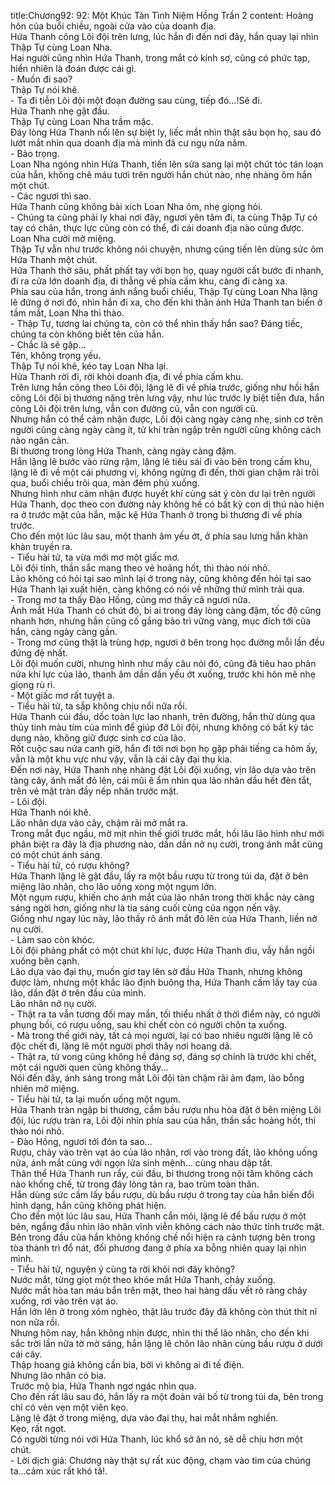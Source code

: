 title:Chương92: 92: Một Khúc Tàn Tình Niệm Hồng Trần 2
content:
Hoàng hôn của buổi chiều, ngoài cửa vào của doanh địa.<br>Hứa Thanh cõng Lôi đội trên lưng, lúc hắn đi đến nơi đây, hắn quay lại nhìn Thập Tự cùng Loan Nha.<br>Hai người cũng nhìn Hứa Thanh, trong mắt có kính sợ, cũng có phức tạp, hiển nhiên là đoán được cái gì.<br>- Muốn đi sao?<br>Thập Tự nói khẽ.<br>- Ta đi tiễn Lôi đội một đoạn đường sau cùng, tiếp đó...!Sẽ đi.<br>Hứa Thanh nhẹ gật đầu.<br>Thập Tự cùng Loan Nha trầm mặc.<br>Đáy lòng Hứa Thanh nổi lên sự biệt ly, liếc mắt nhìn thật sâu bọn họ, sau đó lướt mắt nhìn qua doanh địa mà mình đã cư ngụ nửa năm.<br>- Bảo trọng.<br>Loan Nha ngóng nhìn Hứa Thanh, tiến lên sửa sang lại một chút tóc tán loạn của hắn, không chê máu tươi trên người hắn chút nào, nhẹ nhàng ôm hắn một chút.<br>- Các ngươi thì sao.<br>Hứa Thanh cũng không bài xích Loan Nha ôm, nhẹ giọng hỏi.<br>- Chúng ta cũng phải ly khai nơi đây, ngươi yên tâm đi, ta cùng Thập Tự có tay có chân, thực lực cũng còn có thể, đi cái doanh địa nào cũng được.<br>Loan Nha cười mở miệng.<br>Thập Tự vẫn như trước không nói chuyện, nhưng cũng tiến lên dùng sức ôm Hứa Thanh một chút.<br>Hứa Thanh thở sâu, phất phất tay với bọn họ, quay người cất bước đi nhanh, đi ra cửa lớn doanh địa, đi thẳng về phía cấm khu, càng đi càng xa.<br>Phía sau của hắn, trong ánh nắng buổi chiều, Thập Tự cùng Loan Nha lặng lẽ đứng ở nơi đó, nhìn hắn đi xa, cho đến khi thân ảnh Hứa Thanh tan biến ở tầm mắt, Loan Nha thì thào.<br>- Thập Tự, tương lai chúng ta, còn có thể nhìn thấy hắn sao? Đáng tiếc, chúng ta còn không biết tên của hắn.<br>- Chắc là sẽ gặp...<br>Tên, không trọng yếu.<br>Thập Tự nói khẽ, kéo tay Loan Nha lại.<br>Hứa Thanh rời đi, rời khỏi doanh địa, đi về phía cấm khu.<br>Trên lưng hắn cõng theo Lôi đội, lặng lẽ đi về phía trước, giống như hồi hắn cõng Lôi đội bị thương nặng trên lưng vậy, như lúc trước ly biệt tiễn đưa, hắn cõng Lôi đội trên lưng, vẫn con đường cũ, vẫn con người cũ.<br>Nhưng hắn có thể cảm nhận được, Lôi đội càng ngày càng nhẹ, sinh cơ trên người cũng càng ngày càng ít, tử khí tràn ngập trên người cũng không cách nào ngăn cản.<br>Bi thương trong lòng Hứa Thanh, càng ngày càng đậm.<br>Hắn lặng lẽ bước vào rừng rậm, lặng lẽ tiêu sái đi vào bên trong cấm khu, lặng lẽ đi về một cái phương vị, không ngừng đi đến, thời gian chậm rãi trôi qua, buổi chiều trôi qua, màn đêm phủ xuống.<br>Nhưng hình như cảm nhận được huyết khí cùng sát ý còn dư lại trên người Hứa Thanh, dọc theo con đường này không hề có bất kỳ con dị thú nào hiện ra ở trước mặt của hắn, mặc kệ Hứa Thanh ở trong bi thương đi về phía trước.<br>Cho đến một lúc lâu sau, một thanh âm yếu ớt, ở phía sau lưng hắn khàn khàn truyền ra.<br>- Tiểu hài tử, ta vừa mới mơ một giấc mơ.<br>Lôi đội tỉnh, thần sắc mang theo vẻ hoảng hốt, thì thào nói nhỏ.<br>Lão không có hỏi tại sao mình lại ở trong này, cũng không đến hỏi tại sao Hứa Thanh lại xuất hiện, càng không có nói về những thứ mình trải qua.<br>- Trong mơ ta thấy Đào Hồng, cũng mơ thấy cả ngươi nữa.<br>Ánh mắt Hứa Thanh có chút đỏ, bi ai trong đáy lòng càng đậm, tốc độ cũng nhanh hơn, nhưng hắn cũng cố gắng bảo trì vững vàng, mục đích tới của hắn, càng ngày càng gần.<br>- Trong mơ cũng thật là trùng hợp, ngươi ở bên trong học đường mỗi lần đều đứng đệ nhất.<br>Lôi đội muốn cười, nhưng hình như mấy câu nói đó, cũng đã tiêu hao phân nửa khí lực của lão, thanh âm dần dần yếu ớt xuống, trước khi hôn mê nhẹ giọng rù rì.<br>- Một giấc mơ rất tuyệt a.<br>- Tiểu hài tử, ta sắp không chịu nổi nữa rồi.<br>Hứa Thanh cúi đầu, dốc toàn lực lao nhanh, trên đường, hắn thử dùng qua thủy tinh màu tím của mình để giúp đỡ Lôi đội, nhưng không có bất kỳ tác dụng nào, không giữ được sinh cơ của lão.<br>Rốt cuộc sau nửa canh giờ, hắn đi tới nơi bọn họ gặp phải tiếng ca hôm ấy, vẫn là một khu vực như vậy, vẫn là cái cây đại thụ kia.<br>Đến nơi này, Hứa Thanh nhẹ nhàng đặt Lôi đội xuống, vịn lão dựa vào trên tàng cây, ánh mắt đỏ lên, cái mũi ê ẩm nhìn qua lão nhân dầu hết đèn tắt, trên vẻ mặt tràn đầy nếp nhăn trước mặt.<br>- Lôi đội.<br>Hứa Thanh nói khẽ.<br>Lão nhân dựa vào cây, chậm rãi mở mắt ra.<br>Trong mắt đục ngầu, mờ mịt nhìn thế giới trước mắt, hồi lâu lão hình như mới phân biệt ra đây là địa phương nào, dần dần nở nụ cười, trong ánh mắt cũng có một chút ánh sáng.<br>- Tiểu hài tử, có rượu không?<br>Hứa Thanh lặng lẽ gật đầu, lấy ra một bầu rượu từ trong túi da, đặt ở bên miệng lão nhân, cho lão uống xong một ngụm lớn.<br>Một ngụm rượu, khiến cho ánh mắt của lão nhân trong thời khắc này càng sáng ngời hơn, giống như là tia sáng cuối cùng của ngọn nến vậy.<br>Giống như ngay lúc này, lão thấy rõ ánh mắt đỏ lên của Hứa Thanh, liền nở nụ cười.<br>- Làm sao còn khóc.<br>Lôi đội phảng phất có một chút khí lực, được Hứa Thanh dìu, vẫy hắn ngồi xuống bên cạnh.<br>Lão dựa vào đại thụ, muốn giơ tay lên sờ đầu Hứa Thanh, nhưng không được làm, nhưng một khắc lão định buông tha, Hứa Thanh cầm lấy tay của lão, dần đặt ở trên đầu của mình.<br>Lão nhân nở nụ cười.<br>- Thật ra ta vẫn tương đối may mắn, tối thiểu nhất ở thời điểm này, có người phụng bồi, có rượu uống, sau khi chết còn có người chôn ta xuống.<br>- Mà trong thế giới này, tất cả mọi người, lại có bao nhiêu người lặng lẽ cô độc chết đi, lặng lẽ một người phơi thây nơi hoang dã.<br>- Thật ra, tử vong cũng không hề đáng sợ, đáng sợ chính là trước khi chết, một cái người quen cũng không thấy...<br>Nói đến đây, ánh sáng trong mắt Lôi đội tàn chậm rãi ảm đạm, lão bỗng nhiên mở miệng.<br>- Tiểu hài tử, ta lại muốn uống một ngụm.<br>Hứa Thanh tràn ngập bi thương, cầm bầu rượu nhu hòa đặt ở bên miệng Lôi đội, lúc rượu tràn ra, Lôi đội nhìn phía sau của hắn, thần sắc hoảng hốt, thì thào nói nhỏ.<br>- Đào Hồng, ngươi tới đón ta sao...<br>Rượu, chảy vào trên vạt áo của lão nhân, rơi vào trong đất, lão không uống nữa, ánh mắt cùng với ngọn lửa sinh mệnh… cùng nhau dập tắt.<br>Thân thể Hứa Thanh run rẩy, cúi đầu, bi thương trong nội tâm không cách nào khống chế, từ trong đáy lòng tản ra, bao trùm toàn thân.<br>Hắn dùng sức cầm lấy bầu rượu, dù bầu rượu ở trong tay của hắn biến đổi hình dạng, hắn cũng không phát hiện.<br>Cho đến một lúc lâu sau, Hứa Thanh cắn môi, lặng lẽ để bầu rượu ở một bên, ngẩng đầu nhìn lão nhân vĩnh viễn không cách nào thức tỉnh trước mặt.<br>Bên trong đầu của hắn không khống chế nổi hiện ra cảnh tượng bên trong tòa thành trì đổ nát, đối phương đang ở phía xa bỗng nhiên quay lại nhìn mình.<br>- Tiểu hài tử, nguyện ý cùng ta rời khỏi nơi đây không?<br>Nước mắt, từng giọt một theo khóe mắt Hứa Thanh, chảy xuống.<br>Nước mắt hòa tan máu bẩn trên mặt, theo hai hàng dấu vết rõ ràng chảy xuống, rơi vào trên vạt áo.<br>Hắn lớn lên ở trong xóm nghèo, thật lâu trước đây đã không còn thút thít nỉ non nữa rồi.<br>Nhưng hôm nay, hắn không nhịn được, nhìn thi thể lão nhân, cho đến khi sắc trời lần nữa tờ mờ sáng, hắn lặng lẽ chôn lão nhân cùng bầu rượu ở dưới cái cây.<br>Thập hoang giả không cần bia, bởi vì không ai đi tế điện.<br>Nhưng lão nhân có bia.<br>Trước mộ bia, Hứa Thanh ngơ ngác nhìn qua.<br>Cho đến rất lâu sau đó, hắn lấy ra một đoàn vải bố từ trong túi da, bên trong chỉ có vẻn vẹn một viên kẹo.<br>Lặng lẽ đặt ở trong miệng, dựa vào đại thụ, hai mắt nhắm nghiền.<br>Kẹo, rất ngọt.<br>Có người từng nói với Hứa Thanh, lúc khổ sở ăn nó, sẽ dễ chịu hơn một chút.<br>- Lời dịch giả: Chương này thật sự rất xúc động, chạm vào tim của chúng ta...cảm xúc rất khó tả!.<br>